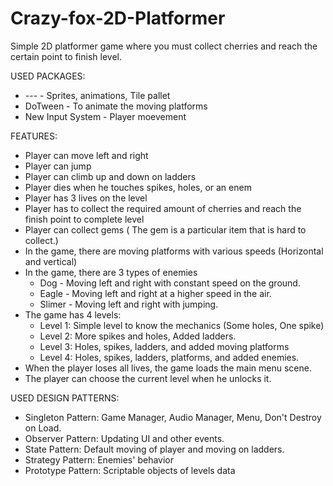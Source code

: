 # Crazy-fox-2D-Platformer

Simple 2D platformer game where you must collect cherries and reach the certain point to finish level.

USED PACKAGES:

* --- - Sprites, animations, Tile pallet
* DoTween - To animate the moving platforms
* New Input System - Player moevement

FEATURES:

- Player can move left and right
- Player can jump
- Player can climb up and down on ladders
- Player dies when he touches spikes, holes, or an enem
- Player has 3 lives on the level
- Player has to collect the required amount of cherries and reach the finish point to complete level
- Player can collect gems ( The gem is a particular item that is hard to collect.)
- In the game, there are moving platforms with various speeds (Horizontal and vertical)
- In the game, there are 3 types of enemies
  * Dog - Moving left and right with constant speed on the ground.
  * Eagle - Moving left and right at a higher speed in the air.
  * Slimer - Moving left and right with jumping.
- The game has 4 levels:
  * Level 1: Simple level to know the mechanics (Some holes, One spike)
  * Level 2: More spikes and holes, Added ladders.
  * Level 3: Holes, spikes, ladders, and added moving platforms
  * Level 4: Holes, spikes, ladders, platforms, and added enemies.
- When the player loses all lives, the game loads the main menu scene.
- The player can choose the current level when he unlocks it.

USED DESIGN PATTERNS:

- Singleton Pattern: Game Manager, Audio Manager, Menu, Don't Destroy on Load.
- Observer Pattern: Updating UI and other events.
- State Pattern: Default moving of player and moving on ladders.
- Strategy Pattern: Enemies' behavior
- Prototype Pattern: Scriptable objects of levels data
